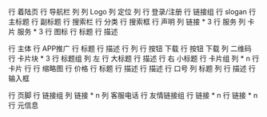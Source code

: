 行 着陆页
    行 导航栏
        列
            列 Logo
            列 定位
        列
            行 登录/注册
            行 链接组
    行 slogan
        行 主标题
        行 副标题
    行 搜索栏
        行 分类
        行 搜索框
    行 声明
        列 链接 * 3
    行 服务
        列 卡片 服务 * 3
            行 图标
            行 标题
            行 描述

行 主体
    行 APP推广
        行 标题
        行 描述
        行 
            列
                行 按钮 下载
                行 按钮 下载
            列 二维码
    行 卡片块 * 3
        行 标题组
            列 左
                行 大标题
                行 描述
            行 右 小标题
        行 卡片组
            列 * n
                行 卡片
                    行 
                        行 缩略图
                        行 价格
                    行 标题
                    行 描述
                行 描述
    行 口号
        列 标题
        列
            行 描述
            行 输入框

行 页脚
    行 链接组
        列 链接 * n
        列 客服电话
    行 友情链接组
        行 链接 * n
        行 链接 * n
    行 元信息